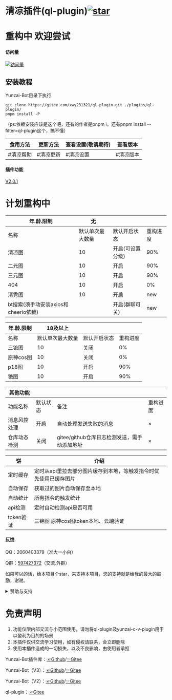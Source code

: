 # 清凉插件(ql-plugin)<a href='https://gitee.com/xwy231321/ql-plugin/stargazers'><img src='https://gitee.com/xwy231321/ql-plugin/badge/star.svg?theme=dark' alt='star'></img></a>

# 重构中 欢迎尝试


#### 访问量

[![访问量](https://profile-counter.glitch.me/ql-plugin/count.svg)](https://gitee.com/xwy231321/ql-plugin)

## 安装教程

Yunzai-Bot目录下执行

```
git clone https://gitee.com/xwy231321/ql-plugin.git ./plugins/ql-plugin/
pnpm install -P

```

（ps:依赖安装应该是这个吧，还有的作者是pnpm i，还有pnpm install --filter=ql-plugin这个，搞不懂）

| 食用方法 | 更新方法 | 查看设置(敬请期待) | 查看版本 |
|------|------|----|---|
| #清凉帮助 | #清凉更新 | #清凉设置 | #清凉版本 |

#### 插件功能 

[V2.0.1](./CHANGELOG.md)

# 计划重构中

| 年.龄.限制 | 无 | | |
|----|---------|-----|-----|
| 名称 | 默认单次最大数量 | 默认开启状态 | 重构进度 |
| 清凉图 | 10 | 开启(可设置分级) | 90% |
| 二元图 | 10 | 开启 | 90% |
| 三元图 | 10 | 开启 | 90% |
| 404 | 10 | 开启 | 0% |
| 清秀图 | 10 | 开启 | new |
| bt搜索(须手动安装axios和cheerio依赖) |  | 开启(群聊可关) | new |

| 年.龄.限制 | 18及以上 | | |
|---|---|---|---|
| 名称 | 默认单次最大数量 | 默认开启状态 | 重构进度 |
| 三铯图 | 10 | 关闭 | 0% |
| 原神cos图 | 10 | 关闭 | 0% |
| p18图 | 10 | 开启 | 90% |
| 铯图 | 10 | 开启 | 90% |

| 其他功能 | | | |
|--|--|--|---|
| 功能名称 | 默认状态 | 备注 | 重构进度 |
| 消息风控处理 | 开启 | 自动处理发送失败的消息 | × |
| 仓库动态检测 | 关闭 | gitee/github仓库日志检测发送，需手动添加地址 | × |

| 饼 | 介绍 |
|----|-----|
| 定时缓存 | 定时从api里拉去部分图片缓存到本地，等触发指令时优先使用已缓存图片 |
| 自动保存 | 获取过的图片自动保存至本地 |
| 自动统计 | 所有指令的触发统计 |
| api检测 | 定时自动检测api是否可用 |
| token验证 | 三铯图 原神cos图token本地、云端验证 |


#### 反馈

QQ：2060403379（准大一小白）

Q群：[597427372](https://jq.qq.com/?_wv=1027&k=rPN5Kmfx)（交流.外群）

如果可以的话，给本项目个star，来支持本项目，您的支持就是给我的最大的鼓励，谢谢。

<details><summary>赞助与支持</summary>

由于插件性质特殊，内群**分享交流**只提供给开发者/赞助商等有贡献人士，在此也感谢大家一路的支持

#### 支持与赞助

鸣谢（排名不分先后）

| 名单  | 主要贡献      |
|-----|-----------|
| 小飞  | 消息风控处理等   |
| 星念  | 仓库动态检测 |
| Parker Liang  | 图库支持 |

#### 赞助

**赞助方式请联系作者**


#### 推荐修改配置使用：

蓝奏云：[☞Windows](https://xwy2.lanzouf.com/ipg2u0im7ybi)/[☞Android](https://xwy2.lanzouf.com/iABUt0im7y8f)密码；1234，蓝奏云无法打开自行百度解决办法

gitee仓库：[☞Windows](https://gitee.com/xwy231321/cv-plugins-in-resources/blob/master/PC%E7%AB%AF%E4%BA%91%E5%B4%BDjs%E6%8F%92%E4%BB%B6%E7%BC%96%E8%BE%91%E5%99%A8.rar)/[☞Android](https://gitee.com/xwy231321/cv-plugins-in-resources/blob/master/NMM_1.12.6.apk)

注：软件源于网络

</details>

# 免责声明

1. 功能仅限内部交流与小范围使用，请勿将ql-plugin及yunzai-c-v-plugin用于以盈利为目的的场景
2. 本插件仅供交流学习使用，如有侵权请联系，会立即删除
3. 使用本插件造成的一切损失，以及不良影响，由使用者承担

Yunzai-Bot插件库：[☞Github](https://github.com/yhArcadia/Yunzai-Bot-plugins-index)/[☞Gitee](https://gitee.com/yhArcadia/Yunzai-Bot-plugins-index)

Yunzai-Bot（V3）：[☞Github](https://github.com/Le-niao/Yunzai-Bot)/[☞Gitee](https://gitee.com/Le-niao/Yunzai-Bot) 

Yunzai-Bot（V2）：[☞Github](https://github.com/yoimiya-kokomi/Yunzai-Bot)/[☞Gitee](https://gitee.com/yoimiya-kokomi/Yunzai-Bot) 

ql-plugin：[☞Gitee](https://gitee.com/xwy231321/ql-plugin)


